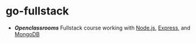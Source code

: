 # go-fullstack

<ul>
  <li> <p> <b><i>Openclassrooms</i></b> Fullstack course working with <u>Node.js</u>, <u>Express</u>, and <u>MongoDB</u> </p></li>
</ul>
